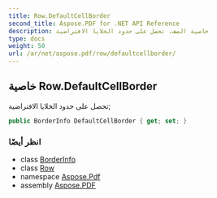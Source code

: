 ```yaml
---
title: Row.DefaultCellBorder
second_title: Aspose.PDF for .NET API Reference
description: خاصية الصف. تحصل على حدود الخلايا الافتراضية
type: docs
weight: 50
url: /ar/net/aspose.pdf/row/defaultcellborder/
---
```

## خاصية Row.DefaultCellBorder

تحصل على حدود الخلايا الافتراضية;

```csharp
public BorderInfo DefaultCellBorder { get; set; }
```

### انظر أيضًا

* class [BorderInfo](../../borderinfo/)
* class [Row](../)
* namespace [Aspose.Pdf](../../../aspose.pdf/)
* assembly [Aspose.PDF](../../../)